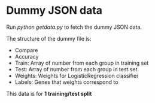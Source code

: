 # Dummy JSON data

Run _python getdata.py_ to fetch the dummy JSON data.

The structure of the dummy file is:
- Compare
- Accuracy
- Train: Array of number from each group in training set
- Test: Array of number from each group in test set
- Weights: Weights for LogisticRegression classifier
- Labels: Genes that weights correspond to

This data is for **1 training/test split**
